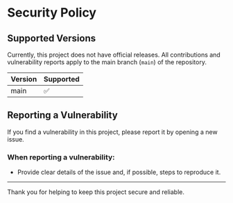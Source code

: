 # Security Policy

## Supported Versions

Currently, this project does not have official releases. All contributions and vulnerability reports apply to the main branch (`main`) of the repository.

| Version | Supported          |
| ------- | ------------------ |
| main    | :white_check_mark: |

## Reporting a Vulnerability

If you find a vulnerability in this project, please report it by opening a new issue.

### When reporting a vulnerability:
- Provide clear details of the issue and, if possible, steps to reproduce it.

---
Thank you for helping to keep this project secure and reliable.
